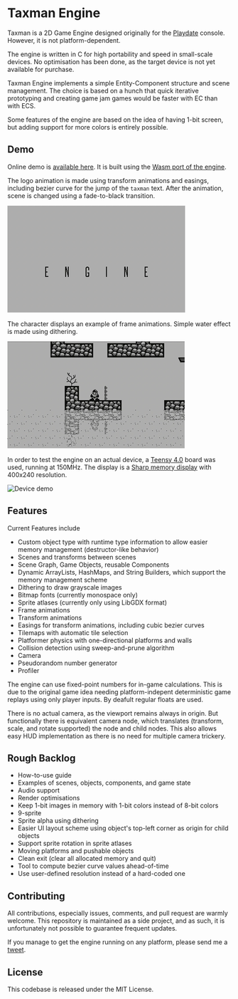 # Taxman Engine

Taxman is a 2D Game Engine designed originally for the [Playdate](https://play.date) console. However, it is not platform-dependent.

The engine is written in C for high portability and speed in small-scale devices. No optimisation has been done, as the target device is not yet available for purchase.

Taxman Engine implements a simple Entity-Component structure and scene management. The choice is based on a hunch that quick iterative prototyping and creating game jam games would be faster with EC than with ECS.

Some features of the engine are based on the idea of having 1-bit screen, but adding support for more colors is entirely possible.

## Demo

Online demo is [available here](https://mcdevon.github.io/taxman-wasm/). It is built using the [Wasm port of the engine](https://github.com/mcdevon/taxman-wasm).

The logo animation is made using transform animations and easings, including bezier curve for the jump of the `taxman` text. After the animation, scene is changed using a fade-to-black transition.

![Logo animation](taxman-demo-1.gif)

The character displays an example of frame animations. Simple water effect is made using dithering.

![Character and tilemap demo](taxman-demo-2.gif)

In order to test the engine on an actual device, a [Teensy 4.0](https://www.pjrc.com/store/teensy40.html) board was used, running at 150MHz. The display is a [Sharp memory display](https://www.sharpsma.com/products?sharpCategory=Memory%20LCD&p_p_parallel=0&sharpProductRecordId=1504552) with 400x240 resolution.

![Device demo](taxman-device.gif)

## Features

Current Features include

- Custom object type with runtime type information to allow easier memory management (destructor-like behavior)
- Scenes and transforms between scenes
- Scene Graph, Game Objects, reusable Components
- Dynamic ArrayLists, HashMaps, and String Builders, which support the memory management scheme
- Dithering to draw grayscale images
- Bitmap fonts (currently monospace only)
- Sprite atlases (currently only using LibGDX format)
- Frame animations
- Transform animations
- Easings for transform animations, including cubic bezier curves
- Tilemaps with automatic tile selection
- Platformer physics with one-directional platforms and walls
- Collision detection using sweep-and-prune algorithm
- Camera
- Pseudorandom number generator
- Profiler

The engine can use fixed-point numbers for in-game calculations. This is due to the original game idea needing platform-indepent deterministic game replays using only player inputs. By deafult regular floats are used.

There is no actual camera, as the viewport remains always in origin. But functionally there is equivalent camera node, which translates (transform, scale, and rotate supported) the node and child nodes. This also allows easy HUD implementation as there is no need for multiple camera trickery.

## Rough Backlog

- How-to-use guide
- Examples of scenes, objects, components, and game state
- Audio support
- Render optimisations
- Keep 1-bit images in memory with 1-bit colors instead of 8-bit colors
- 9-sprite
- Sprite alpha using dithering
- Easier UI layout scheme using object's top-left corner as origin for child objects
- Support sprite rotation in sprite atlases
- Moving platforms and pushable objects
- Clean exit (clear all allocated memory and quit)
- Tool to compute bezier curve values ahead-of-time
- Use user-defined resolution instead of a hard-coded one

## Contributing

All contributions, especially issues, comments, and pull request are warmly welcome. This repository is maintained as a side project, and as such, it is unfortunately not possible to guarantee frequent updates.

If you manage to get the engine running on any platform, please send me a [tweet](https://twitter.com/jussienroos).

## License

This codebase is released under the MIT License.